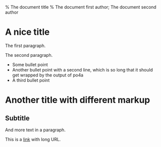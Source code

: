 % The document title
% The document first author; The document second author

A nice title
============

The first paragraph.

The second paragraph.

 * Some bullet point
 * Another bullet point with a second line, which is so long that it should
   get wrapped by the output of po4a
 * A third bullet point

# Another title with different markup

## Subtitle

And more text in a paragraph.

This is a [link][] with long URL.

[link]: https://example.com/sooooooooooooooooooooooooooooooooooooooooooooooooooooooooooooo/long
